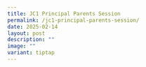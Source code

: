 ```yaml
---
title: JC1 Principal Parents Session
permalink: /jc1-principal-parents-session/
date: 2025-02-14
layout: post
description: ""
image: ""
variant: tiptap
---
```

